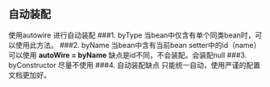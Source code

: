 ## 自动装配
使用autowire 进行自动装配
###1. byType
当bean中仅含有单个同类bean时，可以使用此方法。
###2. byName
当bean中含有当前bean setter中的id（name）可以使用 **autoWire = byName**
缺点是id不同，不会装配。会装配null
###3. byConstructor
尽量不使用
###4. 自动装配缺点
只能统一自动，使用严谨的配置文档更加好。